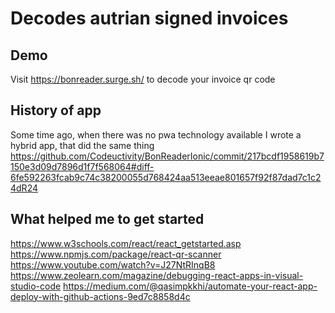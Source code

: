 # Decodes autrian signed invoices

## Demo 

Visit https://bonreader.surge.sh/ to decode your invoice qr code

## History of app

Some time ago, when there was no pwa technology available I wrote a hybrid app, that did the same thing https://github.com/Codeuctivity/BonReaderIonic/commit/217bcdf1958619b7150e3d09d7896d1f7f568064#diff-6fe592263fcab9c74c38200055d768424aa513eeae801657f92f87dad7c1c24dR24

## What helped me to get started

<https://www.w3schools.com/react/react_getstarted.asp>
<https://www.npmjs.com/package/react-qr-scanner>
<https://www.youtube.com/watch?v=J27NtRInqB8>
<https://www.zeolearn.com/magazine/debugging-react-apps-in-visual-studio-code>
<https://medium.com/@qasimpkkhi/automate-your-react-app-deploy-with-github-actions-9ed7c8858d4c>
